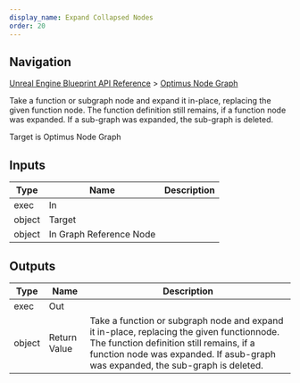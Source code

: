 ```yaml
---
display_name: Expand Collapsed Nodes
order: 20
---
```

## Navigation

[Unreal Engine Blueprint API Reference](https://dev.epicgames.com/documentation/en-us/unreal-engine/BlueprintAPI) > [Optimus Node Graph](https://dev.epicgames.com/documentation/en-us/unreal-engine/BlueprintAPI/OptimusNodeGraph)

Take a function or subgraph node and expand it in-place, replacing the given function
node. The function definition still remains, if a function node was expanded. If a
sub-graph was expanded, the sub-graph is deleted.

Target is Optimus Node Graph

## Inputs

| Type | Name | Description |
| --- | --- | --- |
| exec | In |  |
| object | Target |  |
| object | In Graph Reference Node |  |

## Outputs

| Type | Name | Description |
| --- | --- | --- |
| exec | Out |  |
| object | Return Value | Take a function or subgraph node and expand it in-place, replacing the given functionnode. The function definition still remains, if a function node was expanded. If asub-graph was expanded, the sub-graph is deleted. |
